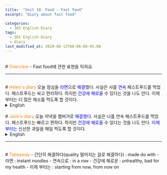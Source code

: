 ```yaml
---
title:  "Unit 10. Food - Fast food"
excerpt: "Diary about fast food"

categories:
  - 365 English Diary
tags:
  - 365 English Diary
  - diary
last_modified_at: 2020-08-13T08:06:00-05:00
---
```

<!--
%% color
%% 주황색 : <span style="color:#FF8000"></span>
%% 파란색 : <span style="color:#0000FF"></span>
%% 빨간색 : <span style="color:#FF0000"></span>
%% 초록색 : <span style="color:#00FF00"></span>
%% 보라색 : <span style="color:#9A2EFE"></span>

주어 -> 서술어 -> 서술어 뒷자리 순으로 사고.

<span style="color:blue">
</span>
-->
<br>
# <span style="color:#FF8000">Overview</span>
- Fast food에 관한 표현을 익혀요.
  
----
<br>
# <span style="color:#FF8000">Helen's diary</span>
오늘 점심을 <span style="color:blue">라면</span>으로 <span style="color:blue">해결</span>했다.  
사실은 사흘 <span style="color:blue">연속</span> 패스트푸드를 먹었다.  
패스트푸드는 싸고 편리하다.  
하지만 <span style="color:blue">건강에 해로울</span> 수 있다는 것을 나도 안다.  
이제부터는 더 많은 채소를 먹도록 할 것이다.  
  
<details>
<summary>English</summary>
<div markdown="1">
I <span style="color:blue">made do with</span> <span style="color:green">instant noodles</span> for lunch today.  
In fact, I ate fast food for three days <span style="color:blue">in a row.</span>  
It is cheap and convenient.  
But I know it can be <span style="color:blue">unhealthy.</span>  
From now on, I'll try to eat more vegetables.  
</div>
</details>
<br>
# <span style="color:#FF8000">Jack's diary</span>
오늘 저녁을 햄버거로 <span style="color:blue">해결했다.</span>   
사실은 나흘 연속 패스트푸드를 먹었다.  
패스트푸드는 빠르고 편하다.  
하지만 <span style="color:blue">건강에 해로울</span>  수 있다는 것을 나도 안다.  
<span style="color:blue">이제부터는</span> 신선한 과일을 매일 먹도록 할 것이다.  
  
<details>
<summary>English</summary>
<div markdown="1">
I <span style="color:blue">made do with</span> a hamburger for dinner today.  
Actually, I ate fast food for four days in a row.  
It is quick and easy.  
But I know it can be <span style="color:blue">bad for my health.</span>  
<span style="color:blue">Starting from now,</span> I'll try to eat fresh fruits every day.  
</div>
</details>
  
----
<br>
# <span style="color:#FF8000">Takeaway</span>
- 간단히 해결하다(quality 떨어지는 걸로 해결하다) : made do with
- 라면 : instant noodles
- 연속으로 : in a row
- 건강에 해로운 : unhealthy, bad for my health
- 이제 부터는 : starting from now, from now on